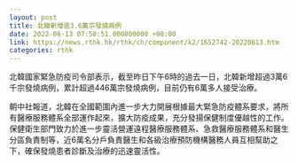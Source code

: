 ```yaml
---
layout: post
title: 北韓新增逾3.6萬宗發燒病例
date: 2022-06-13 07:58:51.000000000 +08:00
link: https://news.rthk.hk/rthk/ch/component/k2/1652742-20220613.htm
categories: rthk
---
```


北韓國家緊急防疫司令部表示，截至昨日下午6時的過去一日，北韓新增超過3萬6千宗發燒病例，累計超過446萬宗發燒病例，目前仍有6萬多人接受治療。

朝中社報道，北韓在全國範圍內進一步大力開展根據最大緊急防疫體系要求，將所有醫療服務體系全部運作起來，擴大防疫成果，充分發揚保健制度優越性的工作。保健衛生部門致力於進一步靈活營運遠程醫療服務體系、急救醫療服務體系和醫生分區負責制等，近6萬名分戶負責醫生和各級治療預防機構醫務人員互相幫助之下，確保發燒患者診斷及治療的迅速靈活性。

